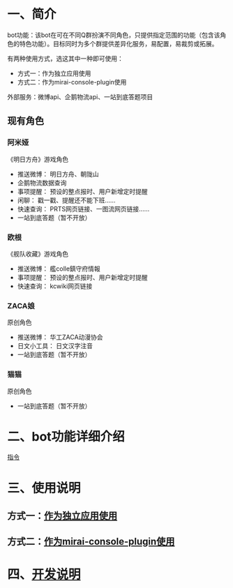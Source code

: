 # 一、简介

bot功能：该bot在可在不同Q群扮演不同角色，只提供指定范围的功能（包含该角色的特色功能）。目标同时为多个群提供差异化服务，易配置，易裁剪或拓展。

有两种使用方式，选这其中一种即可使用：

- 方式一：作为独立应用使用
- 方式二：作为mirai-console-plugin使用

外部服务：微博api、企鹅物流api、一站到底答题项目

## 现有角色

### 阿米娅

《明日方舟》游戏角色

- 推送微博： 明日方舟、朝陇山
- 企鹅物流数据查询
- 事项提醒： 预设的整点报时、用户新增定时提醒
- 闲聊： 戳一戳、提醒还不能下班……
- 快速查询： PRTS网页链接、一图流网页链接……
- 一站到底答题（暂不开放）

### 欧根

《舰队收藏》游戏角色

- 推送微博： 艦colle鎮守府情報
- 事项提醒： 预设的整点报时、用户新增定时提醒
- 快速查询： kcwiki网页链接

### ZACA娘

原创角色

- 推送微博： 华工ZACA动漫协会
- 日文小工具： 日文汉字注音
- 一站到底答题（暂不开放）

### 猫猫

原创角色

- 一站到底答题（暂不开放）

# 二、bot功能详细介绍

[指令](docs/指令.md)

# 三、使用说明

## 方式一：[作为独立应用使用](docs/作为独立应用使用.md)

## 方式二：[作为mirai-console-plugin使用](docs/作为mirai-console-plugin使用.md)

# 四、[开发说明](docs/开发说明.md)

